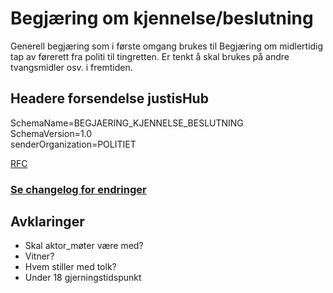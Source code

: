 # Begjæring om kjennelse/beslutning 
Generell begjæring som i første omgang brukes til Begjæring om midlertidig tap av førerett fra politi til tingretten.
Er tenkt å skal brukes på andre tvangsmidler osv. i fremtiden.

## Headere forsendelse justisHub
SchemaName=BEGJAERING_KJENNELSE_BESLUTNING  
SchemaVersion=1.0  
senderOrganization=POLITIET  

[RFC](../../../rfc/MessageName-header.md)

### [Se changelog for endringer](./changelog.md)

## Avklaringer
- Skal aktor_møter være med?
- Vitner?
- Hvem stiller med tolk?
- Under 18 gjerningstidspunkt